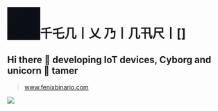 
<img align='left' src='./assets/logo.gif' width='15%' heigh="15%">

# 千乇几丨乂  乃丨几卂尺丨[]
## Hi there 👋 developing IoT devices, Cyborg and unicorn 🦄 tamer
>
> www.fenixbinario.com


![](https://komarev.com/ghpvc/?username=fenixbinario&style=for-the-badge&color=F24578&label=Visitas+del+perfil)


<!--
**fenixbinario/fenixbinario** is a ✨ _special_ ✨ repository because its `README.md` (this file) appears on your GitHub profile.

Here are some ideas to get you started:

- 🔭 I’m currently working on ...
- 🌱 I’m currently learning ...
- 👯 I’m looking to collaborate on ...
- 🤔 I’m looking for help with ...
- 💬 Ask me about ...
- 📫 How to reach me: ...
- 😄 Pronouns: ...
- ⚡ Fun fact: ...
-->
